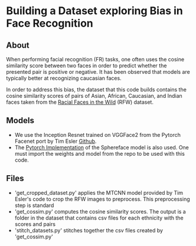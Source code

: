 # Building a Dataset exploring Bias in Face Recognition 

## About
When performing facial recognition (FR) tasks, one often uses the cosine similarity score between two faces in order to predict whether the presented pair is positive or negative. 
It has been observed that models are typically better at recognizing caucasian faces.

In order to address this bias, the dataset that this code builds contains the cosine similarity scores of pairs of Asian, African, Caucasian, and Indian faces taken from the [Racial Faces in the Wild](http://www.whdeng.cn/RFW/index.html) (RFW) dataset. 



## Models

- We use the Inception Resnet trained on VGGFace2 from the Pytorch Facenet port by Tim Esler [Github](https://github.com/timesler/facenet-pytorch#pretrained-models). 
- The [Pytorch Implementation](https://github.com/clcarwin/sphereface_pytorch) of the Sphereface model is also used. One must import the weights and model from the repo to be used with this code.



## Files
- 'get_cropped_dataset.py' applies the MTCNN model provided by Tim Esler's code to crop the RFW images to preprocess. This preprocessing step is standard
- 'get_cossim.py' computes the cosine similarity scores. The output is a folder in the dataset that contains csv files for each ethnicity with the scores and pairs
- 'stitch_datasets.py' stitches together the csv files created by 'get_cossim.py'




